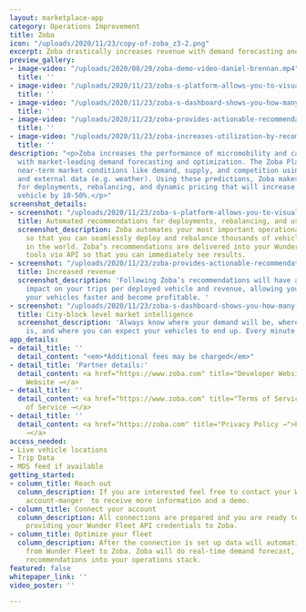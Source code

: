 ```yaml
---
layout: marketplace-app
category: Operations Improvement
title: Zoba
icon: "/uploads/2020/11/23/copy-of-zoba_z3-2.png"
excerpt: Zoba drastically increases revenue with demand forecasting and optimization.
preview_gallery:
- image-video: "/uploads/2020/08/20/zoba-demo-video-daniel-brennan.mp4"
  title: ''
- image-video: "/uploads/2020/11/23/zoba-s-platform-allows-you-to-visualize-things-like-demand-and-competition-daniel-brennan.jpg"
  title: ''
- image-video: "/uploads/2020/11/23/zoba-s-dashboard-shows-you-how-many-rides-you-can-expect-in-the-coming-days-daniel-brennan.jpg"
  title: ''
- image-video: "/uploads/2020/11/23/zoba-provides-actionable-recommendations-for-rebalancing-daniel-brennan.jpeg"
  title: ''
- image-video: "/uploads/2020/11/23/zoba-increases-utilization-by-recommending-which-vehicles-to-discount-daniel-brennan.jpg"
  title: ''
description: "<p>Zoba increases the performance of micromobility and car-sharing fleets
  with market-leading demand forecasting and optimization. The Zoba Platform predicts
  near-term market conditions like demand, supply, and competition using historical
  and external data (e.g. weather). Using these predictions, Zoba makes recommendations
  for deployments, rebalancing, and dynamic pricing that will increase trips per deployed
  vehicle by 10-50%.</p>"
screenshot_details:
- screenshot: "/uploads/2020/11/23/zoba-s-platform-allows-you-to-visualize-things-like-demand-and-competition-daniel-brennan.jpg"
  title: Automated recommendations for deployments, rebalancing, and user incentives
  screenshot_description: Zoba automates your most important operational decisions
    so that you can seamlessly deploy and rebalance thousands of vehicles in any market
    in the world. Zoba’s recommendations are delivered into your Wunder operations
    tools via API so that you can immediately see results.
- screenshot: "/uploads/2020/11/23/zoba-provides-actionable-recommendations-for-rebalancing-daniel-brennan.jpeg"
  title: Increased revenue
  screenshot_description: 'Following Zoba’s recommendations will have an immediate
    impact on your trips per deployed vehicle and revenue, allowing you to pay back
    your vehicles faster and become profitable. '
- screenshot: "/uploads/2020/11/23/zoba-s-dashboard-shows-you-how-many-rides-you-can-expect-in-the-coming-days-daniel-brennan.jpg"
  title: City-block level market intelligence
  screenshot_description: 'Always know where your demand will be, where your competition
    is, and where you can expect your vehicles to end up. Every minute of every day. '
app_details:
- detail_title: ''
  detail_content: "<em>*Additional fees may be charged</em>"
- detail_title: 'Partner details:'
  detail_content: <a href="https://www.zoba.com" title="Developer Website →">Developer
    Website →</a>
- detail_title: ''
  detail_content: <a href="https://www.zoba.com" title="Terms of Service →">Terms
    of Service →</a>
- detail_title: ''
  detail_content: <a href="https://zoba.com" title="Privacy Policy →">Privacy Policy
    →</a>
access_needed:
- Live vehicle locations
- Trip Data
- MDS feed if available
getting_started:
- column_title: Reach out
  column_description: If you are interested feel free to contact your Wunder business
    account-manger  to receive more information and a demo.
- column_title: Connect your account
  column_description: All connections are prepared and you are ready to go by just
    providing your Wunder Fleet API credentials to Zoba.
- column_title: Optimize your fleet
  column_description: After the connection is set up data will automatically flow
    from Wunder Fleet to Zoba. Zoba will do real-time demand forecast, and integrate
    recommendations into your operations stack.
featured: false
whitepaper_link: ''
video_poster: ''

---
```

